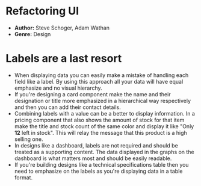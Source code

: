 # Refactoring UI
- **Author:** Steve Schoger, Adam Wathan
- **Genre:** Design

# Labels are a last resort
-  When displaying data you can easily make a mistake of handling each field like a label. By using this approach all your data will have equal emphasize and no visual hierarchy.
- If you're designing a card component make the name and their designation or title more emphasized in a hierarchical way respectively and then you can add their contact details. 
- Combining labels with a value can be a better to display information. In a pricing component that also shows the amount of stock for that item make the title and stock count of the same color and display it like "Only **12** left in stock". This will relay the message that this product is a high selling one.
- In designs like a dashboard, labels are not required and should be treated as a supporting content. The data displayed in the graphs on the dashboard is what matters most and should be easily readable.
- If you're building designs like a technical specifications table then you need to emphasize on the labels as you're displaying data in a table format.